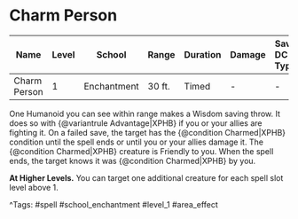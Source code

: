# Charm Person

| Name | Level | School | Range | Duration | Damage | Save DC & Type |
|------|-------|--------|-------|----------|--------|----------------|
| Charm Person | 1 | Enchantment | 30 ft. | Timed | - | - |

One Humanoid you can see within range makes a Wisdom saving throw. It does so with {@variantrule Advantage|XPHB} if you or your allies are fighting it. On a failed save, the target has the {@condition Charmed|XPHB} condition until the spell ends or until you or your allies damage it. The {@condition Charmed|XPHB} creature is Friendly to you. When the spell ends, the target knows it was {@condition Charmed|XPHB} by you.

**At Higher Levels.** You can target one additional creature for each spell slot level above 1.

^Tags: #spell #school_enchantment #level_1 #area_effect